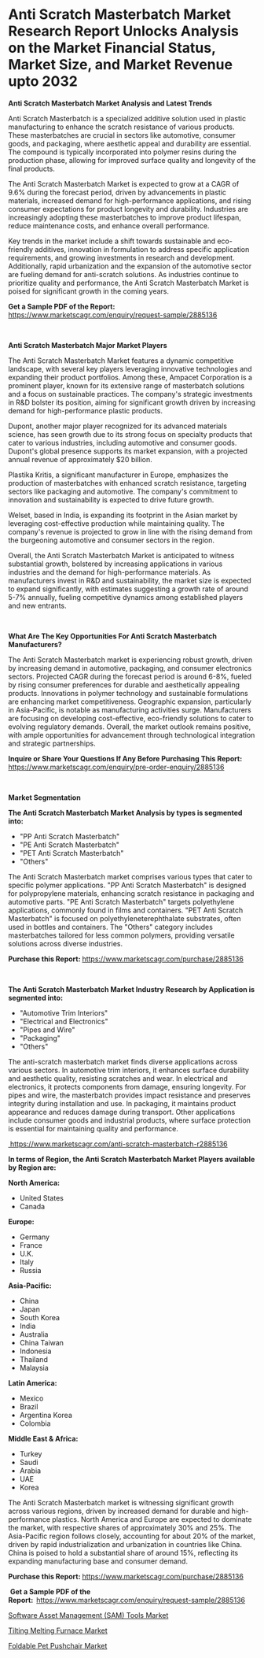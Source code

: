<p><h1>Anti Scratch Masterbatch Market Research Report Unlocks Analysis on the Market Financial Status, Market Size, and Market Revenue upto 2032</h1></p><p><strong>Anti Scratch Masterbatch Market Analysis and Latest Trends</strong></p>
<p><p>Anti Scratch Masterbatch is a specialized additive solution used in plastic manufacturing to enhance the scratch resistance of various products. These masterbatches are crucial in sectors like automotive, consumer goods, and packaging, where aesthetic appeal and durability are essential. The compound is typically incorporated into polymer resins during the production phase, allowing for improved surface quality and longevity of the final products.</p><p>The Anti Scratch Masterbatch Market is expected to grow at a CAGR of 9.6% during the forecast period, driven by advancements in plastic materials, increased demand for high-performance applications, and rising consumer expectations for product longevity and durability. Industries are increasingly adopting these masterbatches to improve product lifespan, reduce maintenance costs, and enhance overall performance.</p><p>Key trends in the market include a shift towards sustainable and eco-friendly additives, innovation in formulation to address specific application requirements, and growing investments in research and development. Additionally, rapid urbanization and the expansion of the automotive sector are fueling demand for anti-scratch solutions. As industries continue to prioritize quality and performance, the Anti Scratch Masterbatch Market is poised for significant growth in the coming years.</p></p>
<p><strong>Get a Sample PDF of the Report:&nbsp;</strong> <a href="https://www.marketscagr.com/enquiry/request-sample/2885136?utm_campaign=1944&utm_medium=2&utm_source=Github&utm_content=ia&utm_term=13032025&utm_id=anti-scratch-masterbatch">https://www.marketscagr.com/enquiry/request-sample/2885136</a></p>
<p>&nbsp;</p>
<p><strong>Anti Scratch Masterbatch Major Market Players</strong></p>
<p><p>The Anti Scratch Masterbatch Market features a dynamic competitive landscape, with several key players leveraging innovative technologies and expanding their product portfolios. Among these, Ampacet Corporation is a prominent player, known for its extensive range of masterbatch solutions and a focus on sustainable practices. The company's strategic investments in R&D bolster its position, aiming for significant growth driven by increasing demand for high-performance plastic products.</p><p>Dupont, another major player recognized for its advanced materials science, has seen growth due to its strong focus on specialty products that cater to various industries, including automotive and consumer goods. Dupont's global presence supports its market expansion, with a projected annual revenue of approximately $20 billion.</p><p>Plastika Kritis, a significant manufacturer in Europe, emphasizes the production of masterbatches with enhanced scratch resistance, targeting sectors like packaging and automotive. The company's commitment to innovation and sustainability is expected to drive future growth.</p><p>Welset, based in India, is expanding its footprint in the Asian market by leveraging cost-effective production while maintaining quality. The company's revenue is projected to grow in line with the rising demand from the burgeoning automotive and consumer sectors in the region.</p><p>Overall, the Anti Scratch Masterbatch Market is anticipated to witness substantial growth, bolstered by increasing applications in various industries and the demand for high-performance materials. As manufacturers invest in R&D and sustainability, the market size is expected to expand significantly, with estimates suggesting a growth rate of around 5-7% annually, fueling competitive dynamics among established players and new entrants.</p></p>
<p>&nbsp;</p>
<p><strong>What Are The Key Opportunities For Anti Scratch Masterbatch Manufacturers?</strong></p>
<p><p>The Anti Scratch Masterbatch market is experiencing robust growth, driven by increasing demand in automotive, packaging, and consumer electronics sectors. Projected CAGR during the forecast period is around 6-8%, fueled by rising consumer preferences for durable and aesthetically appealing products. Innovations in polymer technology and sustainable formulations are enhancing market competitiveness. Geographic expansion, particularly in Asia-Pacific, is notable as manufacturing activities surge. Manufacturers are focusing on developing cost-effective, eco-friendly solutions to cater to evolving regulatory demands. Overall, the market outlook remains positive, with ample opportunities for advancement through technological integration and strategic partnerships.</p></p>
<p><strong>Inquire or Share Your Questions If Any Before Purchasing This Report:</strong> <a href="https://www.marketscagr.com/enquiry/pre-order-enquiry/2885136?utm_campaign=1944&utm_medium=2&utm_source=Github&utm_content=ia&utm_term=13032025&utm_id=anti-scratch-masterbatch">https://www.marketscagr.com/enquiry/pre-order-enquiry/2885136</a></p>
<p>&nbsp;</p>
<p><strong>Market Segmentation</strong></p>
<p><strong>The Anti Scratch Masterbatch Market Analysis by types is segmented into:</strong></p>
<p><ul><li>"PP Anti Scratch Masterbatch"</li><li>"PE Anti Scratch Masterbatch"</li><li>"PET Anti Scratch Masterbatch"</li><li>"Others"</li></ul></p>
<p><p>The Anti Scratch Masterbatch market comprises various types that cater to specific polymer applications. "PP Anti Scratch Masterbatch" is designed for polypropylene materials, enhancing scratch resistance in packaging and automotive parts. "PE Anti Scratch Masterbatch" targets polyethylene applications, commonly found in films and containers. "PET Anti Scratch Masterbatch" is focused on polyethyleneterephthalate substrates, often used in bottles and containers. The "Others" category includes masterbatches tailored for less common polymers, providing versatile solutions across diverse industries.</p></p>
<p><strong>Purchase this Report:&nbsp;</strong><a href="https://www.marketscagr.com/purchase/2885136?utm_campaign=1944&utm_medium=2&utm_source=Github&utm_content=ia&utm_term=13032025&utm_id=anti-scratch-masterbatch">https://www.marketscagr.com/purchase/2885136</a></p>
<p>&nbsp;</p>
<p><strong>The Anti Scratch Masterbatch Market Industry Research by Application is segmented into:</strong></p>
<p><ul><li>"Automotive Trim Interiors"</li><li>"Electrical and Electronics"</li><li>"Pipes and Wire"</li><li>"Packaging"</li><li>"Others"</li></ul></p>
<p><p>The anti-scratch masterbatch market finds diverse applications across various sectors. In automotive trim interiors, it enhances surface durability and aesthetic quality, resisting scratches and wear. In electrical and electronics, it protects components from damage, ensuring longevity. For pipes and wire, the masterbatch provides impact resistance and preserves integrity during installation and use. In packaging, it maintains product appearance and reduces damage during transport. Other applications include consumer goods and industrial products, where surface protection is essential for maintaining quality and performance.</p></p>
<p><a href="https://www.marketscagr.com/anti-scratch-masterbatch-r2885136?utm_campaign=1944&utm_medium=2&utm_source=Github&utm_content=ia&utm_term=13032025&utm_id=anti-scratch-masterbatch">&nbsp;https://www.marketscagr.com/anti-scratch-masterbatch-r2885136</a></p>
<p><strong>In terms of Region, the Anti Scratch Masterbatch Market Players available by Region are:</strong></p>
<p>
    <p> <strong> North America: </strong>
        <ul>
            <li>United States</li>
            <li>Canada</li>
        </ul>
        </p> 
    <p> <strong> Europe: </strong>
        <ul>
            <li>Germany</li>
            <li>France</li>
            <li>U.K.</li>
            <li>Italy</li>
            <li>Russia</li>
        </ul>
        </p> 
    <p> <strong> Asia-Pacific: </strong>
        <ul>
            <li>China</li>
            <li>Japan</li>
            <li>South Korea</li>
            <li>India</li>
            <li>Australia</li>
            <li>China Taiwan</li>
            <li>Indonesia</li>
            <li>Thailand</li>
            <li>Malaysia</li>
        </ul>
        </p> 
    <p> <strong> Latin America: </strong>
        <ul>
            <li>Mexico</li>
            <li>Brazil</li>
            <li>Argentina Korea</li>
            <li>Colombia</li>
        </ul>
        </p> 
    <p> <strong> Middle East & Africa: </strong>
        <ul>
            <li>Turkey</li>
            <li>Saudi</li>
            <li>Arabia</li>
            <li>UAE</li>
            <li>Korea</li>
        </ul>
    </p>
    </p>
<p><p>The Anti Scratch Masterbatch market is witnessing significant growth across various regions, driven by increased demand for durable and high-performance plastics. North America and Europe are expected to dominate the market, with respective shares of approximately 30% and 25%. The Asia-Pacific region follows closely, accounting for about 20% of the market, driven by rapid industrialization and urbanization in countries like China. China is poised to hold a substantial share of around 15%, reflecting its expanding manufacturing base and consumer demand.</p></p>
<p><strong>Purchase this Report: </strong><a href="https://www.marketscagr.com/purchase/2885136?utm_campaign=1944&utm_medium=2&utm_source=Github&utm_content=ia&utm_term=13032025&utm_id=anti-scratch-masterbatch">https://www.marketscagr.com/purchase/2885136</a></p>
<p>&nbsp;<strong>Get a Sample PDF of the Report:&nbsp;&nbsp;</strong><a href="https://www.marketscagr.com/enquiry/request-sample/2885136?utm_campaign=1944&utm_medium=2&utm_source=Github&utm_content=ia&utm_term=13032025&utm_id=anti-scratch-masterbatch">https://www.marketscagr.com/enquiry/request-sample/2885136</a></p>
<p><strong></strong></p>
<p><p><a href="https://github.com/paulierasho/Market-Research-Report-List-1/blob/main/software-asset-management-sam-tools-market.md?utm_campaign=1944&utm_medium=2&utm_source=Github&utm_content=ia&utm_term=13032025&utm_id=anti-scratch-masterbatch">Software Asset Management (SAM) Tools Market</a></p><p><a href="https://github.com/Chiragrp22/Market-Research-Report-List-7/blob/main/tilting-melting-furnace-market.md?utm_campaign=1944&utm_medium=2&utm_source=Github&utm_content=ia&utm_term=13032025&utm_id=anti-scratch-masterbatch">Tilting Melting Furnace Market</a></p><p><a href="https://github.com/pelegeazlie5/Market-Research-Report-List-1/blob/main/foldable-pet-pushchair-market.md?utm_campaign=1944&utm_medium=2&utm_source=Github&utm_content=ia&utm_term=13032025&utm_id=anti-scratch-masterbatch">Foldable Pet Pushchair Market</a></p></p>